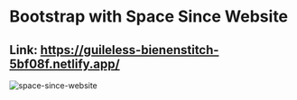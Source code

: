 ﻿# Bootstrap with Space Since Website
## Link: https://guileless-bienenstitch-5bf08f.netlify.app/

![space-since-website](https://user-images.githubusercontent.com/92126235/233427403-d02bd3a8-502a-4b19-b997-ad9f14031ba3.png)
